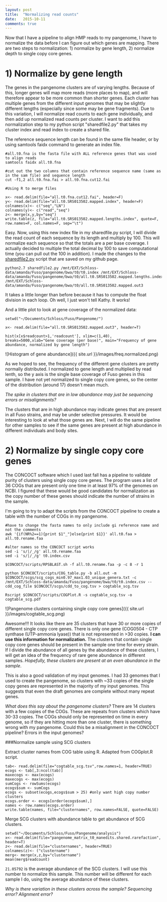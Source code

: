 ```yaml
---
layout: post
title:  "Normalizing read counts"
date:   2015-10-11
comments: true
---
```


Now that I have a pipeline to align HMP reads to my pangenome, I have to normalize the data before I can figure out which genes are mapping. There are two steps to normalization: 1) normalize by gene length, 2) normalize depth to single copy core genes.

# 1) Normalize by gene length

The genes in the pangenome clusters are of varying lengths. Because of this, longer genes will map more reads (more places to map), and will therefore appear to be more common than shorter genes. Each cluster has multiple genes from the different input genomes that may be slightly different lengths (especially since some may be gene fragments). Due to this variation, I will normalize read counts to each gene individually, and then add up normalized read counts per cluster. I want to add this normalization step to my python script "sharedfile2.py" that takes my cluster index and read index to create a shared file.

The reference sequence length can be found in the same file header, or by using samtools faidx command to generate an index file. 

~~~~
#all.t0.fna is the fasta file with ALL reference genes that was used to align reads
samtools faidx all.t0.fna  

#cut out the two columns that contain reference sequence name (same as in the sam file) and sequence length
cut -f1,2 all.t0.fna.fai > all.t0.fna.cut12.fai

#Using R to merge files

x<- read.delim(file="all.t0.fna.cut12.fai", header=F)
y<- read.delim(file="all.t0.SRS013502.mapped.index", header=F)
colnames(x)<- c("seq","LN")
colnames(y)<- c("read","seq")
z<- merge(x,y,by="seq")
write.table(z, file="all.t0.SRS013502.mapped.lengths.index", quote=F, row.names=F, col.names=F, sep="\t")

~~~~

Easy. Now, using this new index file in my sharedfile.py script, I will divide the read count of each sequence by its length and multiply by 100. This will normalize each sequence so that the totals are a per base coverage. I actually decided to multiple the total decimal by 100 to save computational time (you can pull out the 100 in addition). I made the changes to the [sharedfile2.py](https://github.com/agelmore/Pangenome/blob/master/sharedfile2.py) script that are saved on my github page. 

~~~~
python2.7 sharedfile2.py /mnt/EXT/Schloss-data/amanda/Fuso/pangenome/bwa/t0/t0.index /mnt/EXT/Schloss-data/amanda/Fuso/pangenome/bwa/t0/all.t0.SRS013502.mapped.lengths.index /mnt/EXT/Schloss-data/amanda/Fuso/pangenome/bwa/t0/all.t0.SRS013502.mapped.out3

~~~~

It takes a little longer than before because it has to compute the float division in each loop. Oh well, I just won't tell Kathy. It works!

And a little plot to look at gene coverage of the normalized data:

~~~~
setwd("~/Documents/Schloss/Fuso/Pangenome/")

x<- read.delim(file="all.t0.SRS013502.mapped.out3", header=T)

hist(x[x$readcount>1,'readcount'], xlim=c(1,40), breaks=5000,xlab="Gene coverage (per base)", main="Frequency of gene abundance, normalized by gene length")

~~~~

![Histogram of gene abundance]({{ site.url }}/images/freq.normalized.png)

As we hoped to see, the frequency of the different gene clusters are pretty normally distributed. I normalized to gene length and multiplied by read lenth, so the y axis is the single base coverage of Fuso genes in this sample.  I have not yet normalized to single copy core genes, so the center of the distribution (around 17) doesn't mean much. 

*The spike in clusters that are in low abundance may just be sequencing errors or misalignments?*

The clusters that are in high abundance may indicate genes that are present in all Fuso strains, and may be under selective pressures. It would be interesting to look at what those genes are. Next, I will do the same pipeline for other samples to see if the same genes are present at high abundance in different individuals and body sites. 

# 2) Normalize by single copy core genes

The CONCOCT software which I used last fall has a pipeline to validate purity of clusters using single copy core genes. The program uses a list of 36 COGs that are present only one time in at least 97% of the genomes on NCBI. I figured that these would be good candidates for normalization as the copy number of these genes should indicate the number of strains in the sample. 

I'm going to try to adapt the scripts from the CONCOCT pipeline to create a table with the number of COGs in my pangenome. 

~~~~
#have to change the fasta names to only include gi reference name and not the comments
awk '{if(NR%2==1){print $1"_"}else{print $1}}' all.t0.faa > all.t0.rename.faa

#alter names so the CONCOCT script works
sed -i 's/|/_/g' all.t0.rename.faa 
sed -i 's/|/_/g' t0.index.csv

$CONCOCT/scripts/RPSBLAST.sh -f all.t0.rename.faa -p -c 8 -r 1

python $CONCOCT/scripts/COG_table.py -b all.out -m $CONCOCT/scgs/scg_cogs_min0.97_max1.03_unique_genera.txt -c /mnt/EXT/Schloss-data/amanda/Fuso/pangenome/bwa/t0/t0.index.csv --cdd_cog_file $CONCOCT/scgs/cdd_to_cog.tsv > cogtable_scg.tsv

Rscript $CONCOCT/scripts/COGPlot.R -s cogtable_scg.tsv -o cogtable_scg.pdf
~~~~


![Pangenome clusters containing single copy core genes]({{ site.url }}/images/cogtable_scg.png)


Awesome!!! It looks like there are 35 clusters that have 30 or more copies of different single copy core genes. There is only one gene (COG0504 - CTP synthase (UTP-ammonia lyase)) that is not represented in >30 copies. **I can use this information for normalization.** The clusters that contain single copy core genes should be present in the sample one time for every strain. If I divide the abundance of all genes by the abundance of these clusters, I will get an idea of the frequency of rare gene abundance in different samples. *Hopefully, these clusters are present at an even abundance in the sample*. 

This is also a good validation of my input genomes. I had 33 genomes that I used to create the pangenome, so clusters with ~33 copies of the single copy genes are represented in the majority of my input genomes. This suggests that even the draft genomes are complete without many repeat genes. 

*What does this say about the pangenome clusters?* There are 14 clusters with a few copies of the COGs. These are repeats from clusters which have 30-33 copies. The COGs should only be represented on time in every genome, so if they are hitting more than one cluster, there is something wrong with my pangenome. Could this be a misalignment in the CONCOCT pipeline? Errors in the input genomes?


###Normalize sample using SCG clusters

Extract cluster names from COG table using R. Adapted from COGplot.R script.

~~~~
tab<- read.delim(file="cogtable_scg.tsv",row.names=1, header=TRUE)
ecogs <- tab[,3:ncol(tab)]
maxecogs <- max(ecogs)
maxecogs <- max(ecogs)
sumCogs <- rowSums(ecogs)
ecogs$sum <- sumCogs
ecogs <- subset(ecogs,ecogs$sum > 25) #only want high copy number clusters
ecogs.order <- ecogs[order(ecogs$sum),]
names <- row.names(ecogs.order)
write.table(names, file="clusternames", row.names=FALSE, quote=FALSE)
~~~~

Merge SCG clusters with abundance table to get abundance of SCG clusters.

~~~~
setwd("~/Documents/Schloss/Fuso/Pangenome/analysis")
x<- read.delim(file="pangenome_matrix_t0_manedits.shared.rarefaction", header=T)
z<- read.delim(file="clusternames", header=TRUE)
colnames(z)<- ("clustername")
merg<- merge(x,z,by="clustername")
mean(merg$readcount)

~~~~

`21.05792` is the average abundance of the SCG clusters. I will use this number to normalize this sample. This number will be different for each sample I do, using the average abundance of these clusters.

*Why is there variation in these clusters across the sample? Sequencing error? Alignment error?*



